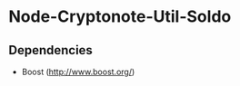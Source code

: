 Node-Cryptonote-Util-Soldo
====================

Dependencies
------------

* Boost (http://www.boost.org/)